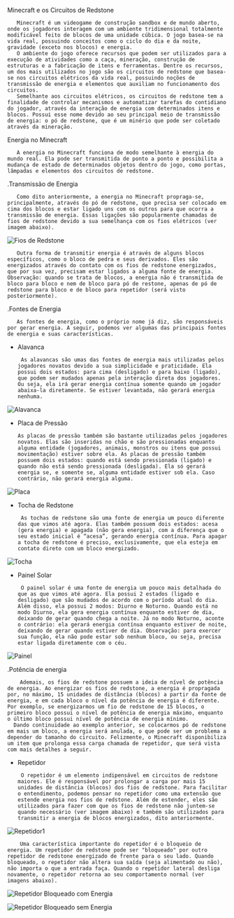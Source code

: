 Minecraft e os Circuitos de Redstone

       Minecraft é um videogame de construção sandbox e de mundo aberto, onde os jogadores interagem com um ambiente tridimensional totalmente modificável feito de blocos de uma unidade cúbica. O jogo basea-se na vida real, possuindo conceitos como o ciclo do dia e da noite, gravidade (exceto nos blocos) e energia.
       O ambiente do jogo oferece recursos que podem ser utilizados para a execução de atividades como a caça, mineração, construção de estruturas e a fabricação de itens e ferramentas. Dentre os recursos, um dos mais utilizados no jogo são os circuitos de redstone que basea-se nos circuitos elétricos da vida real, possuindo noções de transmissão de energia e elementos que auxiliam no funcionamento dos circuitos.
       Semelhante aos circuitos elétricos, os circuitos de redstone tem a finalidade de controlar mecanismos e automatizar tarefas do contidiano do jogador, através da interação de energia com determinados itens e blocos. Possui esse nome devido ao seu principal meio de transmissão de energia: o pó de redstone, que é um minério que pode ser coletado através da mineração.

Energia no Minecraft

       A energia no Minecraft funciona de modo semelhante à energia do mundo real. Ela pode ser transmitida de ponto a ponto e possibilita a mudança de estado de determinados objetos dentro do jogo, como portas, lâmpadas e elementos dos circuitos de redstone.

.Transmissão de Energia

       Como dito anteriormente, a energia no Minecraft propraga-se, principalmente, através do pó de redstone, que precisa ser colocado em cima dos blocos e estar ligado uns com os outros para que ocorra a transmissão de energia. Essas ligações são popularmente chamadas de fios de redstone devido a sua semelhança com os fios elétricos (ver imagem abaixo).

![Fios de Redstone]()

       Outra forma de transmitir energia é através de alguns blocos específicos, como o bloco de pedra e seus derivados. Eles são energizados através do contato com os fios de redstone energizados, que por sua vez, precisam estar ligados a alguma fonte de energia. Observação: quando se trata de blocos, a energia não é transmitida de bloco para bloco e nem de bloco para pó de restone, apenas de pó de redstone para bloco e de bloco para repetidor (será visto posteriormente).

.Fontes de Energia   

       As fontes de energia, como o próprio nome já diz, são responsáveis por gerar energia. A seguir, podemos ver algumas das principais fontes de energia e suas características.

- Alavanca

       As alavancas são umas das fontes de energia mais utilizadas pelos jogadores novatos devido a sua simplicidade e praticidade. Ela possui dois estados: para cima (desligado) e para baixo (ligado), que podem ser mudados apenas pela interação direta dos jogadores. Ou seja, ela irá gerar energia contínua somente quando um jogador abaixa-la diretamente. Se estiver levantada, não gerará energia nenhuma. 

![Alavanca]()

- Placa de Pressão

      As placas de pressão também são bastante utilizadas pelos jogadores novatos. Elas são inseridas no chão e são pressionadas enquanto alguma entidade (jogadores, animais, monstros ou itens que possui movimentação) estiver sobre ela. As placas de pressão também possuem dois estados: quando está sendo pressionada (ligado) e quando não está sendo pressionada (desligada). Ela só gerará energia se, e somente se, alguma entidade estiver sob ela. Caso contrário, não gerará energia alguma.

![Placa]()

- Tocha de Redstone

       As tochas de redstone são uma fonte de energia um pouco diferente das que vimos até agora. Elas também possuem dois estados: acesa (gera energia) e apagada (não gera energia), com a diferença que o seu estado inicial é “acesa”, gerando energia contínua. Para apagar a tocha de redstone é preciso, exclusivamente, que ela esteja em contato direto com um bloco energizado.    

![Tocha]()   

- Painel Solar

       O painel solar é uma fonte de energia um pouco mais detalhada do que as que vimos até agora. Ela possui 2 estados (ligado e desligado) que são mudados de acordo com o período atual do dia. Além disso, ela possui 2 modos: Diurno e Noturno. Quando está no modo Diurno, ela gera energia contínua enquanto estiver de dia, deixando de gerar quando chega a noite. Já no modo Noturno, aconte o contrário: ela gerará energia contínua enquanto estiver de noite, deixando de gerar quando estiver de dia. Observação: para exercer sua função, ela não pode estar sob nenhum bloco, ou seja, precisa estar ligada diretamente com o céu.      
       
![Painel]()
          
.Potência de energia  
     
        Ademais, os fios de redstone possuem a ideia de nível de potência de energia. Ao energizar os fios de redstone, a energia é propragada por, no máximo, 15 unidades de distância (blocos) a partir da fonte de energia, e em cada bloco o nível da potência de energia é diferente. Por exemplo, se energizarmos um fio de redstone de 15 blocos, o primeiro bloco possui o nível de potência de energia máximo, enquanto o último bloco possui nível de potência de energia mínimo.
      Dando continuidade ao exemplo anterior, se colocarmos pó de redstone em mais um bloco, a energia será anulada, o que pode ser um problema a depender do tamanho do circuito. Felizmente, o Minecraft disponibiliza um item que prolonga essa carga chamada de repetidor, que será vista com mais detalhes a seguir.



- Repetidor

       O repetidor é um elemento indipensável em circuitos de redstone maiores. Ele é responsável por prolongar a carga por mais 15 unidades de distância (blocos) dos fios de redstone. Para facilitar o entendimento, podemos pensar no repetidor como uma extensão que estende energia nos fios de redstone. Além de estender, eles são utilizados para fazer com que os fios de redstone não juntem-se quando necessário (ver imagem abaixo) e também são utilizados para transmitir a energia de blocos energizados, dito anteriormente. 

![Repetidor1]()
    
        Uma característica importante do repetidor é o bloqueio de energia. Um repetidor de redstone pode ser "bloqueado" por outro repetidor de redstone energizado de frente para o seu lado. Quando bloqueado, o repetidor não altera sua saída (seja alimentado ou não), não importa o que a entrada faça. Quando o repetidor lateral desliga novamente, o repetidor retorna ao seu comportamento normal (ver imagens abaixo). 

![Repetidor Bloqueado com Energia]()

![Repetidor Bloqueado sem Energia]()  
